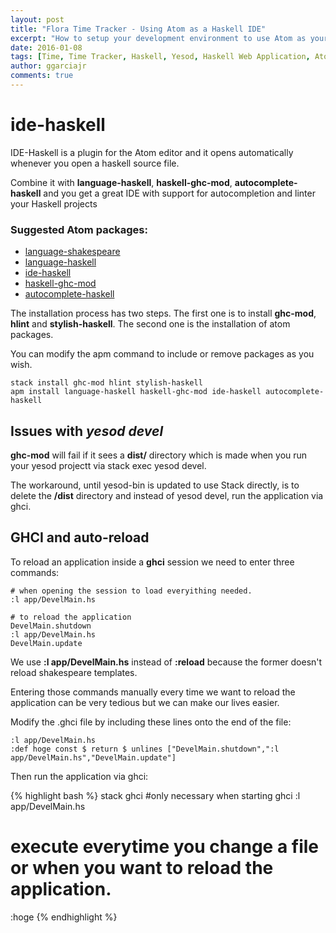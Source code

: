 ```yaml
---
layout: post
title: "Flora Time Tracker - Using Atom as a Haskell IDE"
excerpt: "How to setup your development environment to use Atom as your IDE."
date: 2016-01-08
tags: [Time, Time Tracker, Haskell, Yesod, Haskell Web Application, Atom, IDE, ghci, stack]
author: ggarciajr
comments: true
---
```


# ide-haskell

IDE-Haskell is a plugin for the Atom editor and it opens automatically whenever
you open a haskell source file.

Combine it with **language-haskell**, **haskell-ghc-mod**, **autocomplete-haskell** and
you get a great IDE with support for autocompletion and linter your Haskell projects

### Suggested Atom packages:
 * <a href="https://atom.io/packages/language-shakespeare" target="_blank">language-shakespeare</a>
 * <a href="https://atom.io/packages/language-haskell" target="_blank">language-haskell</a>
 * <a href="https://atom.io/packages/ide-haskell" target="_blank">ide-haskell</a>
 * <a href="https://atom.io/packages/haskell-ghc-mod" target="_blank">haskell-ghc-mod</a>
 * <a href="https://atom.io/packages/autocomplete-haskell" target="_blank">autocomplete-haskell</a>

The installation process has two steps. The first one is to install **ghc-mod**, **hlint** and **stylish-haskell**. The second one is the installation of atom packages.

You can modify the apm command to include or remove packages as you wish.

~~~
stack install ghc-mod hlint stylish-haskell
apm install language-haskell haskell-ghc-mod ide-haskell autocomplete-haskell
~~~

## Issues with *yesod devel*

**ghc-mod** will fail if it sees a **dist/** directory which is made when you run your yesod projectt via stack exec yesod devel.

The workaround, until yesod-bin is updated to use Stack directly, is to delete the **/dist** directory and instead of yesod devel, run the application via ghci.

## GHCI and auto-reload

To reload an application inside a **ghci** session we need to enter three commands:

~~~
# when opening the session to load everyithing needed.
:l app/DevelMain.hs

# to reload the application
DevelMain.shutdown
:l app/DevelMain.hs
DevelMain.update
~~~

We use **:l app/DevelMain.hs** instead of **:reload** because the former doesn't
reload shakespeare templates.

Entering those commands manually every time we want to reload the application can be
very tedious but we can make our lives easier.

Modify the .ghci file by including these lines onto the end of the file:

~~~
:l app/DevelMain.hs
:def hoge const $ return $ unlines ["DevelMain.shutdown",":l app/DevelMain.hs","DevelMain.update"]
~~~

Then run the application via ghci:

{% highlight bash %}
stack ghci
#only necessary when starting ghci
:l app/DevelMain.hs
# execute everytime you change a file or when you want to reload the application.
:hoge
{% endhighlight %}
